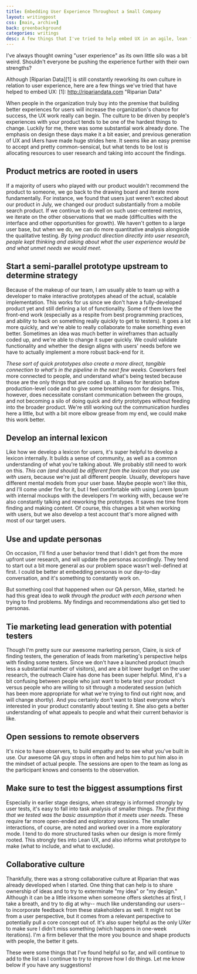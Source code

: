 ```yaml
---
title: Embedding User Experience Throughout a Small Company
layout: writingpost
css: [main, archive]
back: greenbackground
categories: writings
desc: A few things that I've tried to help embed UX in an agile, lean framework.
---
```



I've always thought owning "user experience" as its own little silo was a bit weird. Shouldn't everyone be pushing the experience further with their own strengths?

Although [Riparian Data][1] is still constantly reworking its own culture in relation to user experience, here are a few things we've tried that have helped to embed UX:
[1]: http://ripariandata.com "Riparian Data"

When people in the organization truly buy into the premise that building better experiences for users will increase the organization's chance for success, the UX work really can begin. The culture to be driven by people's experiences with your product tends to be one of the hardest things to change. Luckily for me, there was some substantial work already done. The emphasis on design these days make it a bit easier, and previous generation of UX and IAers have made huge strides here. It seems like an easy premise to accept and pretty common-sensical, but what tends to be lost is allocating resources to user research and taking into account the findings. 

## Product metrics are rooted in users

If a majority of users who played with our product wouldn't recommend the product to someone, we go back to the drawing board and iterate more fundamentally. For instance, we found that users just weren't excited about our product in July, we changed our product substantially from a mobile search product. If we continue to do well on such user-centered metrics, we iterate on the other observations that we made (difficulties with the interface and other opportunities for growth). We haven't gotten to a large user base, but when we do, we can do more quantitative analysis alongside the qualitative testing. *By tying product direction directly into user research, people kept thinking and asking about what the user experience would be and what unmet needs we would meet.*

## Start a semi-parallel prototype upstream to determine strategy

Because of the makeup of our team, I am usually able to team up with a developer to make interactive prototypes ahead of the actual, scalable implementation. This works for us since we don't have a fully-developed product yet and still defining a lot of functionality. Some of them love the front-end work (especially as a respite from best programming practices, and ability to hack on something really quickly to get to testers). It goes a lot more quickly, and we're able to really collaborate to make something even better. Sometimes an idea was much better in wireframes than actually coded up, and we're able to change it super quickly. We could validate functionality and whether the design aligns with users' needs before we have to actually implement a more robust back-end for it. 

*These sort of quick prototypes also create a more direct, tangible connection to what's in the pipeline in the next few weeks.* Coworkers feel more connected to people, and understand what's being tested because those are the only things that are coded up. It allows for iteration before production-level code and to give some breathing room for designs. This, however, does necessitate constant communication between the groups, and not becoming a silo of doing quick and dirty prototypes without feeding into the broader product. We're still working out the communication hurdles here a little, but with a bit more elbow grease from my end, we could make this work better.

## Develop an internal lexicon

Like how we develop a lexicon for users, it's super helpful to develop a lexicon internally. It builds a sense of community, as well as a common understanding of what you're talking about. We probably still need to work on this. *This can (and should) be different from the lexicon that you use with users*, because we're just all different people. Usually, developers have different mental models from your user base. Maybe people won't like this, and I'll come under fire for it, but I feel comfortable with using Lorem Ipsum with internal mockups with the developers I'm working with, because we're also constantly talking and reworking the prototypes. It saves me time from finding and making content. Of course, this changes a bit when working with users, but we also develop a test account that's more aligned with most of our target users. 

## Use and update personas

On occasion, I'll find a user behavior trend that I didn't get from the more upfront user research, and will update the personas accordingly. They tend to start out a bit more general as our problem space wasn't well-defined at first. I could be better at embedding personas in our day-to-day conversation, and it's something to constantly work on.

But something cool that happened when our QA person, Mike, started: he had this great idea to *walk through the product with each persona* when trying to find problems. My findings and recommendations also get tied to personas. 

## Tie marketing lead generation with potential testers

Though I'm pretty sure our awesome marketing person, Claire, is sick of finding testers, the generation of leads from marketing's perspective helps with finding some testers. Since we don't have a launched product (much less a substantial number of visitors), and are a bit lower budget on the user research, the outreach Claire has done has been super helpful. Mind, it's a bit confusing between people who just want to beta test your product versus people who are willing to sit through a moderated session (which has been more appropriate for what we're trying to find out right now, and will change shortly). And you certainly don't want to blast everyone who's interested in your product constantly about testing it. She also gets a better understanding of what appeals to people and what their current behavior is like.

## Open sessions to remote observers

It's nice to have observers, to build empathy and to see what you've built in use. Our awesome QA guy stops in often and helps him to put him also in the mindset of actual people. The sessions are open to the team as long as the participant knows and consents to the observation.

## Make sure to test the biggest assumptions first

Especially in earlier stage designs, when strategy is informed strongly by user tests, it's easy to fall into task analysis of smaller things. *The first thing that we tested was the basic assumption that it meets user needs.* These require far more open-ended and exploratory sessions. The smaller interactions, of course, are noted and worked over in a more exploratory mode. I tend to do more structured tasks when our design is more firmly rooted. This strongly ties into Lean UX, and also informs what prototype to make (what to include, and what to exclude). 

## Collaborative culture

Thankfully, there was a strong collaborative culture at Riparian that was already developed when I started. One thing that can help is to share ownership of ideas and to try to exterminate "my idea" or "my design." Although it can be a little irksome when someone offers sketches at first, I take a breath, and try to dig at why-- much like understanding our users-- to incorporate feedback from these stakeholders as well. It might not be from a user perspective, but it comes from a relevant perspective to potentially pull a core concept out of. It's also super helpful as the only UXer to make sure I didn't miss something (which happens in one-week iterations). I'm a firm believer that the more you bounce and shape products with people, the better it gets.

These were some things that I've found helpful so far, and will continue to add to the list as I continue to try to improve how I do things. Let me know below if you have any suggestions!